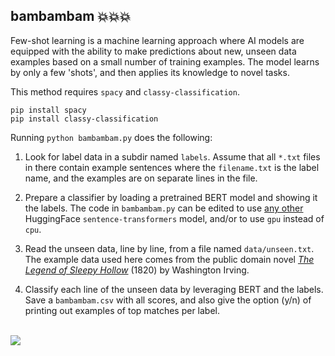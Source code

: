 ## bambambam 💥💥💥

Few-shot learning is a machine learning approach where AI models are equipped with the ability to make predictions about new, unseen data examples based on a small number of training examples. The model learns by only a few 'shots', and then applies its knowledge to novel tasks.

This method requires `spacy` and `classy-classification`.

```
pip install spacy
pip install classy-classification
````

Running `python bambambam.py` does the following:

1. Look for label data in a subdir named `labels`. Assume that all `*.txt` files in there contain example sentences where the `filename.txt` is the label name, and the examples are on separate lines in the file.

2. Prepare a classifier by loading a pretrained BERT model and showing it the labels. The code in `bambambam.py` can be edited to use [any other](https://huggingface.co/sentence-transformers) HuggingFace `sentence-transformers` model, and/or to use `gpu` instead of `cpu`.

3. Read the unseen data, line by line, from a file named `data/unseen.txt`. The example data used here comes from the public domain novel [*The Legend of Sleepy Hollow*](https://www.gutenberg.org/ebooks/41) (1820) by Washington Irving.

4. Classify each line of the unseen data by leveraging BERT and the labels. Save a `bambambam.csv` with all scores, and also give the option (y/n) of printing out examples of top matches per label.

<br>
<img src="data/example.png">

